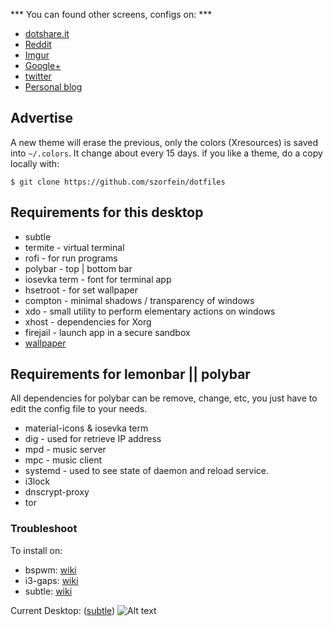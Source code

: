 *** You can found other screens, configs on: ***
+ [dotshare.it](http://dotshare.it/~szorfein/dots/)
+ [Reddit](https://www.reddit.com/user/szorfein/posts/)
+ [Imgur](https://imgur.com/user/Szorfein/submitted)
+ [Google+](https://plus.google.com/103351806729237673609)
+ [twitter](https://twitter.com/szorfein)
+ [Personal blog](https://szorfein.github.io/)

## Advertise

A new theme will erase the previous, only the colors (Xresources) is saved into `~/.colors`. It change about every 15 days. if you like a theme, do a copy locally with:

    $ git clone https://github.com/szorfein/dotfiles

## Requirements for this desktop

+ subtle
+ termite - virtual terminal
+ rofi - for run programs
+ polybar - top | bottom bar
+ iosevka term - font for terminal app
+ hsetroot - for set wallpaper
+ compton - minimal shadows / transparency of windows
+ xdo - small utility to perform elementary actions on windows
+ xhost - dependencies for Xorg
+ firejail - launch app in a secure sandbox
+ [wallpaper](https://wallpapertag.com/wallpaper/full/6/5/0/798884-kerrigan-wallpaper-1920x1080-photo.jpg)

## Requirements for lemonbar || polybar

All dependencies for polybar can be remove, change, etc, you just have to edit the config file to your needs.

+ material-icons & iosevka term
+ dig - used for retrieve IP address
+ mpd - music server
+ mpc - music client
+ systemd - used to see state of daemon and reload service.
+ i3lock
+ dnscrypt-proxy
+ tor

### Troubleshoot

To install on:  
+ bspwm: [wiki](https://github.com/szorfein/dotfiles/wiki/Install-BSPWM)  
+ i3-gaps: [wiki](https://github.com/szorfein/dotfiles/wiki/i3-gaps)
+ subtle: [wiki](https://github.com/szorfein/dotfiles/wiki/subtle)

Current Desktop: ([subtle](https://subforge.org/projects/subtle))
![Alt text](https://raw.githubusercontent.com/szorfein/dotfiles/master/screenshot.jpg "Screenshot")
